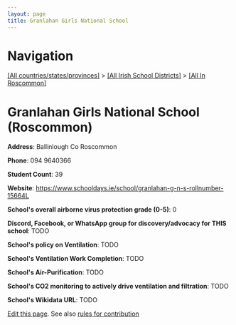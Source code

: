 ```yaml
---
layout: page
title: Granlahan Girls National School
---
```

# Navigation

[[All countries/states/provinces]](../../..) > [[All Irish School Districts]](../..) > [[All In Roscommon]](..)

# Granlahan Girls National School (Roscommon)

**Address**: Ballinlough Co Roscommon

**Phone**: 094 9640366

**Student Count**: 39

**Website**: <https://www.schooldays.ie/school/granlahan-g-n-s-rollnumber-15664L>

**School's overall airborne virus protection grade (0-5)**: 0

**Discord, Facebook, or WhatsApp group for discovery/advocacy for THIS school**: TODO

**School's policy on Ventilation**: TODO

**School's Ventilation Work Completion**: TODO

**School's Air-Purification**: TODO

**School's CO2 monitoring to actively drive ventilation and filtration**: TODO

**School's Wikidata URL**: TODO


[Edit this page](https://github.com/ventilate-schools/Ireland/edit/main/./Roscommon/Granlahan_Girls_National_School.md). See also [rules for contribution](../../../contribution-rules/)